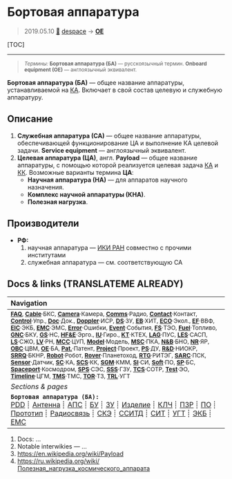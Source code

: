 # Бортовая аппаратура
> 2019.05.10 [🚀](../index/index.md) [despace](index.md) → **[OE](oe.md)**

[TOC]

---

> <small>*Термины:* **Бортовая аппаратура (БА)** — русскоязычный термин. **Onboard equipment (OE)** — англоязычный эквивалент.</small>

**Бортовая аппаратура (БА)** — общее название аппаратуры, устанавливаемой на [КА](sc.md). Включает в свой состав целевую и служебную аппаратуру.



## Описание

   1. **Служебная аппаратура (СА)** — общее название аппаратуры, обеспечивающей функционирование ЦА и выполнение КА целевой задачи. **Service equipment** — англоязычный эквивалент.
   1. **Целевая аппаратура (ЦА)**, англ. **Payload** — общее название аппаратуры, с помощью которой реализуется целевая задача [КА](sc.md) и [КК](scs.md). Возможные варианты термина **ЦА**:
      - **Научная аппаратура (НА)** — для аппаратов научного назначения.
      - **Комплекс научной аппаратуры (КНА)**.
      - **Полезная нагрузка**.



## Производители
   - **РФ:**
     1. научная аппаратура — [ИКИ РАН](zz_iki_ras.md) совместно с прочими институтами
     1. служебная аппаратура — см. соответствующую СА



<p style="page-break-after:always"> </p>

## Docs & links (TRANSLATEME ALREADY)
|Navigation|
|:--|
|<small>**[FAQ](faq.md)**, **[Cable](cable.md)**·БКС, **[Camera](cam.md)**·Камера, **[Comms](comms.md)**·Радио, **[Contact](contact.md)**·Контакт, **[Control](control.md)**·Упр., **[Doc](doc.md)**·Док., **[Doppler](doppler.md)**·ИСР, **[DS](ds.md)**·ЗУ, **[EB](eb.md)**·ХИТ, **[ECO](ecology.md)**·Экол., **[EF](ef.md)**·ВВФ, **[ElC](elc.md)**·ЭКБ, **[EMC](emc.md)**·ЭМС, **[Error](error.md)**·Ошибки, **[Event](event.md)**·События, **[FS](fs.md)**·ТЭО, **[Fuel](fuel.md)**·Топливо, **[GNC](gnc.md)**·БКУ, **[GS](scs.md)**·НС, **[HF&E](hfe.md)**·Эрго., **[IU](iu.md)**·Гиро., **[KT](kt.md)**·КТЕХ, **[LAG](lag.md)**·ПУC, **[LES](les.md)**·САСП, **[LS](ls.md)**·СЖО, **[LV](lv.md)**·РН, **[MCC](mcc.md)**·ЦУП, **[Model](model.md)**·Модель, **[MSC](sc.md)**·ПКА, **[N&B](nnb.md)**·БНО, **[NR](nr.md)**·ЯР, **[OBC](obc.md)**·ЦВМ, **[OE](oe.md)**·БА, **[Pat.](патент.md)**·Патент, **[Project](project.md)**·Проект, **[PS](ps.md)**·ДУ, **[R&D](rnd.md)**·НИОКР, **[SRRQ](srrq.md)**·БКНР, **[Robot](robotics.md)**·Робот, **[Rover](rover.md)**·Планетоход, **[RTG](rtg.md)**·РИТЭГ, **[SARC](sarc.md)**·ПСК, **[Sensor](sensor.md)**·Датчик, **[SC](sc.md)**·КА, **[SCS](scs.md)**·КК, **[SGM](sgm.md)**·КММ, **[SI](si.md)**·СИ, **[Soft](soft.md)**·ПО, **[SP](sp.md)**·БС, **[Spaceport](spaceport.md)**·Космодром, **[SPS](sps.md)**·СЭС, **[SSS](sss.md)**·ГЗУ, **[TCS](tcs.md)**·СОТР, **[Test](test.md)**·ЭО, **[Timeline](timeline.md)**·ЦГМ, **[TMS](tms.md)**·ТМС, **[TOR](tor.md)**·ТЗ, **[TRL](trl.md)**·УГТ</small>|
|*Sections & pages*|
|**`Бортовая аппаратура (БА):`**<br> [PDD](pdd.md) ┊ [Антенна](antenna.md) ┊ [АПС](hns.md) ┊ [БУ](sp.md) ┊ [ЗУ](ds.md) ┊ [Изделие](unit.md) ┊ [КЛЧ](clean_lvl.md) ┊ [ПЗР](fov.md) ┊ [ПО](soft.md) ┊ [Прототип](prototype.md) ┊ [Радиосвязь](comms.md) ┊ [СКЭ](elmsys.md) ┊ [ССИТД](tsdcs.md) ┊ [СИТ](etedp.md) ┊ [УГТ](trl.md) ┊ [ЭКБ](elc.md) ┊ [EMC](emc.md)|

   1. Docs: …
   1. Notable interwikies — …
   1. <https://en.wikipedia.org/wiki/Payload>
   1. <https://ru.wikipedia.org/wiki/Полезная_нагрузка_космического_аппарата>


